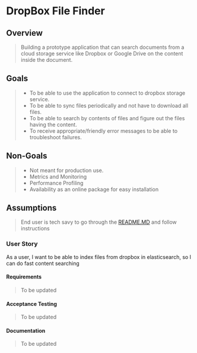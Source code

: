 # DropBox File Finder

## Overview

> Building a prototype application that can search documents from a cloud storage service like Dropbox or Google Drive on the content inside the document. 

## Goals

> * To be able to use the application to connect to dropbox storage service.
> * To be able to sync files periodically and not have to download all files.
> * To be able to search by contents of files and figure out the files having the content.
> * To receive appropriate/friendly error messages to be able to troubleshoot failures.

## Non-Goals 

> * Not meant for production use.
> * Metrics and Monitoring
> * Performance Profiling
> * Availability as an online package for easy installation

## Assumptions 

> End user is tech savy to go through the [README.MD](https://github.com/TapasSenapati/DropBoxFileFinder/blob/main/README.md) and follow instructions




### User Story 

As a user, I want to be able to index files from dropbox in elasticsearch, so I can do fast content searching

#### Requirements

> To be updated

#### Acceptance Testing

> To be updated

#### Documentation

> To be updated
